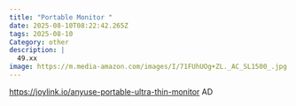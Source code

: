 ```yaml
---
title: "Portable Monitor "
date: 2025-08-10T08:22:42.265Z
tags: 2025-08-10
Category: other
description: |
  49.xx 
image: https://m.media-amazon.com/images/I/71FUhUOg+ZL._AC_SL1500_.jpg
---
```

https://joylink.io/anyuse-portable-ultra-thin-monitor
AD